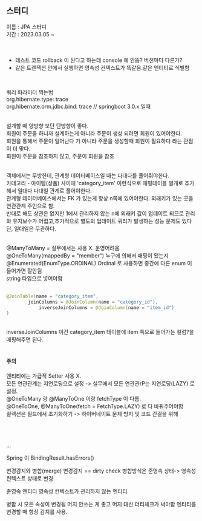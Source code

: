 
## 스터디
이름 : JPA 스터디<br>
기간 : 2023.03.05 ~ <br>
<br>
<br>


- 테스트 코드 rollback 이 된다고 하는데 console 에 안뜸? 버전마다 다른가?<br>
- 같은 트랜잭션 안에서 실행하면 영속성 컨텍스트가 똑같음.같은 엔티티로 식별함<br>
<br>

쿼리 파라미터 찍는법<br>
org.hibernate.type: trace<br>
org.hibernate.orm.jdbc.bind: trace  // springboot 3.0.x 일때<br>
<br>

설계할 때 양방향 보단 단방향이 좋다. <br>
회원이 주문을 하니까 설계하는게 아니라 주문이 생성 되려면 회원이 있어야한다.<br>
회원을 통해서 주문이 일어난다 가 아니라 주문을 생성할때 회원이 필요하다 라는 관점이 더 맞다.<br>
회원이 주문을 참조하지 않고, 주문이 회원을 참조<br>
<br>

객체에서는 무방한데, 관계형 데이터베이스일 때는 다대다를 풀어줘야한다.<br>
카테고리 - 아이템(상품) 사이에 'category_item' 이런식으로 매핑테이블 별개로 추가해서 일대다 다대일 관계로 풀어야한다.<br>
관계형 데이터베이스에서는 FK 가 있는게 항상 n쪽에 있어야한다.  외래키가 있는 곳을 연관관계 주인으로 함. <br>
반대로 해도 상관은 없지만 1에서 관리하지 않는 n에 외래키 값이 업데이트 되므로 관리와 유지보수가 어렵고,추가적으로 별도의 업데이트 쿼리가 발생하는 성능 문제도 있다 <br>
단, 일대일은 무관하다.<br>
<br>

@ManyToMany = 실무에서는 사용 X. 운영어려움<br>
@OneToMany(mappedBy = "member")  누구에 의해서 매핑이 됐는지 <br>
@Enumerated(EnumType.ORDINAL)  Ordinal 로 사용하면 중간에 다른 enum 이 들어가면 잘안됨<br>
string 타입으로 넣어야함<br>
<br>

```java
@JoinTable(name = "category_item",
        joinColumns = @JoinColumn(name = "category_id"),
            inverseJoinColumns = @JoinColumn(name = "item_id")
)
```

<br>
inverseJoinColumns 이건 category_item 테이블에 item 쪽으로 들어가는 컬럼?을 매핑해주면 된다.<br>
<br>

#### 주의
엔티티에는 가급적 Setter 사용 X.<br>
모든 연관관계는 지연로딩으로 설정 -> 실무에서 모든 연관관rP는 지연로딩(LAZY) 로 설정.<br>
@OneToMany 랑 @ManyToOne 이랑 fetchType 이 다름.<br>
@OneToOne, @ManyToOne(fetch = FetchType.LAZY) 로 다 바꿔주어야함<br>
컬렉션은 필드에서 초기화하기 -> 하이버네이트 문제 방지 및 코드 간결을 위해<br>
<br>
<br>
<br>


...




Spring 이 BindingResult.hasErrors()

변경감지와 병합(merge)
변경감지 == dirty check
병합방식은 준영속 상태-> 영속성 컨텍스트 상태로 변경

준영속 엔티티
영속성 컨텍스트가 관리하지 않는 엔티티

병합 시 모든 속성이 변경됨
머지 안쓰는 게 좋고 머지 대신 더티체크가 써야함
엔티티를 변경할 때 항상 감지를 사용.

